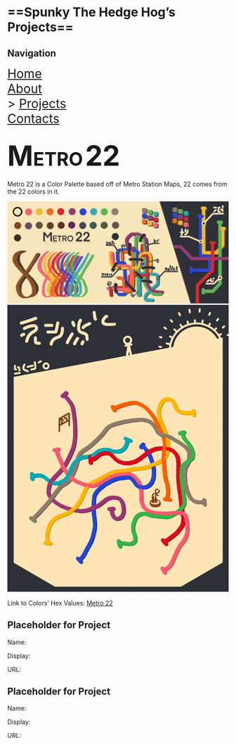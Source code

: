 # ==Spunky The Hedge Hog’s Projects==

## Navigation

<span style="font-size:2em"><u><a href="HomePage.html">Home</a></u><br/><a href="AboutPage.html">About</a><br/>> <a href="ProjectsPage.html">Projects</a><br/><a href="ContactPage.html">Contacts</a></span>

## <span style="font-size: 3em;">M</span><span style="font-size: 2em;">ETRO</span> <span style="font-size: 3em;">22</span>

Metro 22 is a Color Palette based off of Metro Station Maps, 22 comes from the 22 colors in it.

<img src="Images and Videos\Metro 22.png" alt="Metro 22" style="zoom: 100%;">

<img src="Images and Videos\Metro 22 Map.png" alt="Metro 22 Map" style="zoom: 100%;">

Link to Colors’ Hex Values: <a href="Metro Station Colors\index.html">Metro 22</a>

## Placeholder for Project

Name:

Display:

URL:

## Placeholder for Project

Name:

Display:

URL:
